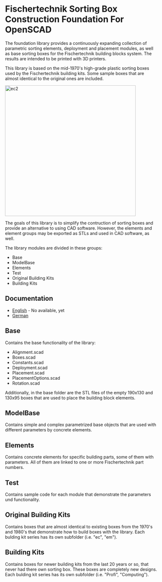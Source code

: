 # Fischertechnik Sorting Box Construction Foundation For OpenSCAD
The foundation library provides a continuously expanding collection of parametric sorting elements, deployment and placement modules, as well as base sorting boxes for the Fischertechnik building blocks system. The results are intended to be printed with 3D printers.

This library is based on the mid-1970's high-grade plastic sorting boxes used by the Fischertechnik building kits. Some sample boxes that are almost identical to the original ones are included.

<img width="429" alt="ec2" src="https://user-images.githubusercontent.com/48654609/166326370-d41d503e-4cff-4b6c-8358-93feec0d171e.png">

The goals of this library is to simplify the contruction of sorting boxes and provide an alternative to using CAD software. However, the elements and element groups may be exported as STLs and used in CAD software, as well.

The library modules are divided in these groups:
- Base
- ModelBase
- Elements
- Test
- Original Building Kits
- Building Kits

## Documentation

- [English](Documentation/en/Contents.md) - No available, yet
- [German](Documentation/de/Contents.md)

## Base
Contains the base functionality of the library:
- Alignment.scad
- Boxes.scad
- Constants.scad
- Deployment.scad
- Placement.scad
- PlacementOptions.scad
- Rotation.scad

Additionally, in the base folder are the STL files of the empty 190x130 and 130x95 boxes that are used to place the building block elements.

## ModelBase
Contains simple and complex parametrized base objects that are used with different parameters by concrete elements.

## Elements
Contains concrete elements for specific building parts, some of them with parameters. All of them are linked to one or more Fischertechnik part numbers.

## Test
Contains sample code for each module that demonstrate the parameters und functionality.

## Original Building Kits
Contains boxes that are almost identical to existing boxes from the 1970's and 1980's that demonstrate how to build boxes with the library. Each bulding kit series has its own subfolder (i.e. "ec", "em").

## Building Kits
Contains boxes for newer building kits from the last 20 years or so, that never had there own sorting box. These boxes are completely new designs. Each bulding kit series has its own subfolder (i.e. "Profi", "Computing").
